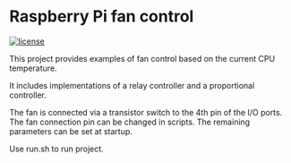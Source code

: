 # Raspberry Pi fan control

[![license](https://img.shields.io/npm/l/pirev.svg?style=flat)](https://opensource.org/licenses/MIT)

This project provides examples of fan control based on the current CPU temperature.

It includes implementations of a relay controller and a proportional controller. 

The fan is connected via a transistor switch to the 4th pin of the I/O ports. The fan connection pin can be changed in scripts. The remaining parameters can be set at startup.

Use run.sh to run project.

